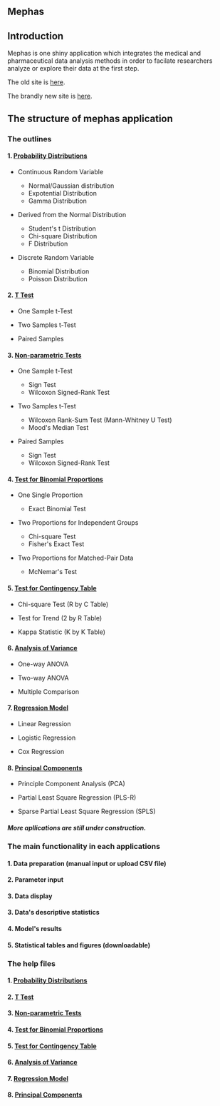 ## Mephas 

## Introduction

Mephas is one shiny application which integrates the medical and pharmaceutical data analysis methods in order to facilate researchers analyze or explore their data at the first step.

The old site is [here](http://www.gen-info.osaka-u.ac.jp/MEPHAS/).

The brandly new site is [here](https://alain003.phs.osaka-u.ac.jp/mephas/).

## The structure of mephas application

### The outlines

#### 1. [Probability Distributions](https://alain003.phs.osaka-u.ac.jp/mephas_web/1MFSdistribution/)

  - Continuous Random Variable
  
    + Normal/Gaussian distribution
    + Expotential Distribution
    + Gamma Distribution
    
  - Derived from the Normal Distribution
  
    + Student's t Distribution
    + Chi-square Distribution
    + F Distribution
    
  - Discrete Random Variable
    + Binomial Distribution
    + Poisson Distribution
       
#### 2. [T Test](https://alain003.phs.osaka-u.ac.jp/mephas_web/2MFSttest/)
  
  - One Sample t-Test
  
  - Two Samples t-Test
  
  - Paired Samples

#### 3. [Non-parametric Tests](https://alain003.phs.osaka-u.ac.jp/mephas_web/3MFSnptest/)

  - One Sample t-Test
  
    + Sign Test
    + Wilcoxon Signed-Rank Test
    
  - Two Samples t-Test
  
    + Wilcoxon Rank-Sum Test (Mann-Whitney U Test)
    + Mood's Median Test
    
  - Paired Samples
  
    + Sign Test
    + Wilcoxon Signed-Rank Test

#### 4. [Test for Binomial Proportions](https://alain003.phs.osaka-u.ac.jp/mephas_web/4MFSproptest/)

  - One Single Proportion
  
    + Exact Binomial Test
  
  - Two Proportions for Independent Groups
  
    + Chi-square Test
    + Fisher's Exact Test
  
  - Two Proportions for Matched-Pair Data
  
    + McNemar's Test

#### 5. [Test for Contingency Table](https://alain003.phs.osaka-u.ac.jp/mephas_web/5MFSrctabtest/)

  - Chi-square Test (R by C Table)
  
  - Test for Trend (2 by R Table)
  
  - Kappa Statistic (K by K Table)

#### 6. [Analysis of Variance](https://alain003.phs.osaka-u.ac.jp/mephas_web/6MFSanova/)

  - One-way ANOVA
  
  - Two-way ANOVA
  
  - Multiple Comparison 

#### 7. [Regression Model](https://alain003.phs.osaka-u.ac.jp/mephas_web/7MFSreg/)

  - Linear Regression
  
  - Logistic Regression
  
  - Cox Regression

#### 8. [Principal Components](https://alain003.phs.osaka-u.ac.jp/mephas_web/8MFSpcapls/)

  - Principle Component Analysis (PCA)
  
  - Partial Least Square Regression (PLS-R)
  
  - Sparse Partial Least Square Regression (SPLS)

##### More apllications are still under construction.

### The main functionality in each applications

#### 1. Data preparation (manual input or upload CSV file)

#### 2. Parameter input

#### 3. Data display

#### 3. Data's descriptive statistics

#### 4. Model's results

#### 5. Statistical tables and figures (downloadable)

### The help files

#### 1. [Probability Distributions](https://alain003.phs.osaka-u.ac.jp/mephas/help1.html)
 
#### 2. [T Test](https://alain003.phs.osaka-u.ac.jp/mephas/help2.html/)

#### 3. [Non-parametric Tests](https://alain003.phs.osaka-u.ac.jp/mephas/help3.html/)

#### 4. [Test for Binomial Proportions](https://alain003.phs.osaka-u.ac.jp/mephas/help4.html/)

#### 5. [Test for Contingency Table](https://alain003.phs.osaka-u.ac.jp/mephas/help5.html/)

#### 6. [Analysis of Variance](https://alain003.phs.osaka-u.ac.jp/mephas/help6.html/)

#### 7. [Regression Model](https://alain003.phs.osaka-u.ac.jp/mephas/help7.html/)

#### 8. [Principal Components](https://alain003.phs.osaka-u.ac.jp/mephas/help8.html/)

